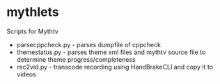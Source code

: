 # mythlets
Scripts for Mythtv

* parsecppcheck.py - parses dumpfile of cppcheck
* themestatus.py - parses theme xml files and mythtv source file to determine theme progress/completeness
* rec2vid.py - transcode recording using HandBrakeCLI and copy it to videos
